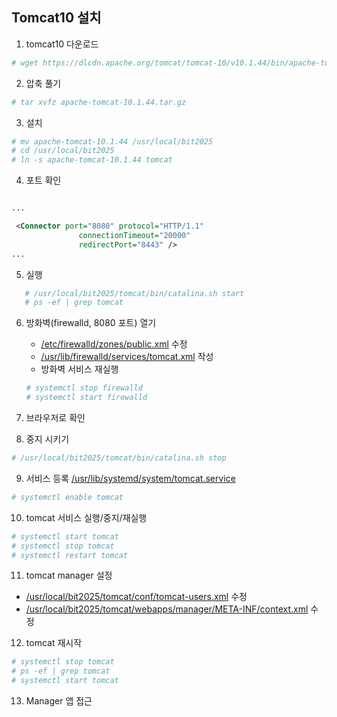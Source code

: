 ## Tomcat10 설치

1. tomcat10 다운로드
```sh
# wget https://dlcdn.apache.org/tomcat/tomcat-10/v10.1.44/bin/apache-tomcat-10.1.44.tar.gz
```

2. 압축 풀기
```sh
# tar xvfz apache-tomcat-10.1.44.tar.gz
```

3. 설치
```sh
# mv apache-tomcat-10.1.44 /usr/local/bit2025
# cd /usr/local/bit2025
# ln -s apache-tomcat-10.1.44 tomcat
```

4. 포트 확인 
```xml

...

 <Connector port="8080" protocol="HTTP/1.1"
               connectionTimeout="20000"
               redirectPort="8443" />
...

```

5. 실행
```sh
   # /usr/local/bit2025/tomcat/bin/catalina.sh start
   # ps -ef | grep tomcat
```


6. 방화벽(firewalld, 8080 포트) 열기
   - [/etc/firewalld/zones/public.xml](https://github.com/bitacademy2025-fullstack-cloud/rocky-practices/blob/main/lx/etc/firewalld/zones/public.xml) 수정
   - [/usr/lib/firewalld/services/tomcat.xml](https://github.com/bitacademy2025-fullstack-cloud/rocky-practices/tree/main/lx/usr/lib/firewalld/services) 작성
   - 방화벽 서비스 재실행
   ```sh
   # systemctl stop firewalld
   # systemctl start firewalld
   ```

7. 브라우저로 확인
8. 중지 시키기
```sh
# /usr/local/bit2025/tomcat/bin/catalina.sh stop
```

9. 서비스 등록 [/usr/lib/systemd/system/tomcat.service](https://github.com/bitacademy2025-fullstack-cloud/rocky-practices/blob/main/lx/usr/lib/systemd/system/tomcat.service)
```sh
# systemctl enable tomcat
```

10. tomcat 서비스 실행/중지/재실행
```sh
# systemctl start tomcat
# systemctl stop tomcat
# systemctl restart tomcat
```

11. tomcat manager 설정
   - [/usr/local/bit2025/tomcat/conf/tomcat-users.xml](https://github.com/bitacademy2025-fullstack-cloud/rocky-practices/tree/main/lx/usr/local/poscodx/tomcat/conf) 수정
   - [/usr/local/bit2025/tomcat/webapps/manager/META-INF/context.xml](https://github.com/bitacademy2025-fullstack-cloud/rocky-practices/tree/main/lx/usr/local/poscodx/tomcat/webapps/manager/META-INF) 수정
      
12. tomcat 재시작
```sh
# systemctl stop tomcat
# ps -ef | grep tomcat
# systemctl start tomcat
```

13. Manager 앱 접근
